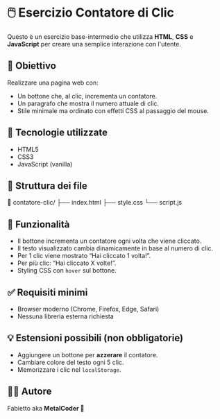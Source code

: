 # 🖱️ Esercizio Contatore di Clic

Questo è un esercizio base-intermedio che utilizza **HTML**, **CSS** e **JavaScript** per creare una semplice interazione con l'utente.

## 🚀 Obiettivo
Realizzare una pagina web con:
- Un bottone che, al clic, incrementa un contatore.
- Un paragrafo che mostra il numero attuale di clic.
- Stile minimale ma ordinato con effetti CSS al passaggio del mouse.

## 🧠 Tecnologie utilizzate
- HTML5
- CSS3
- JavaScript (vanilla)

## 📂 Struttura dei file
📁 contatore-clic/ ├── index.html ├── style.css └── script.js


## 🔧 Funzionalità
- Il bottone incrementa un contatore ogni volta che viene cliccato.
- Il testo visualizzato cambia dinamicamente in base al numero di clic.
- Per 1 clic viene mostrato “Hai cliccato 1 volta!”.
- Per più clic: “Hai cliccato X volte!”.
- Styling CSS con `hover` sul bottone.

## ✅ Requisiti minimi
- Browser moderno (Chrome, Firefox, Edge, Safari)
- Nessuna libreria esterna richiesta

## 💡 Estensioni possibili (non obbligatorie)
- Aggiungere un bottone per **azzerare** il contatore.
- Cambiare colore del testo ogni 5 clic.
- Memorizzare i clic nel `localStorage`.

## 👨‍💻 Autore
Fabietto aka **MetalCoder 🤘**
